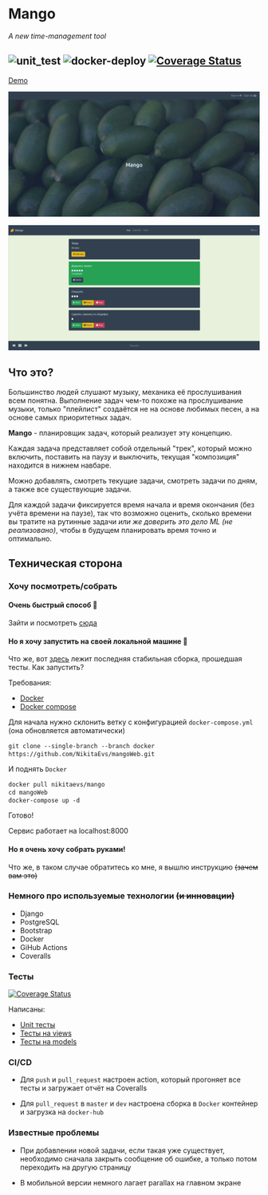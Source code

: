 # Mango
*A new time-management tool*

![unit_test](https://github.com/NikitaEvs/mangoWeb/workflows/unit_test/badge.svg)
![docker-deploy](https://github.com/NikitaEvs/mangoWeb/workflows/docker-deploy/badge.svg)
[![Coverage Status](https://coveralls.io/repos/github/NikitaEvs/mangoWeb/badge.svg?branch=master)](https://coveralls.io/github/NikitaEvs/mangoWeb?branch=master)
---
[Demo](http://51.15.97.72:8000/)

![](.github/pictures/mainPage.png)

![](.github/pictures/dayTask.png)

## Что это?
Большинство людей слушают музыку, механика её прослушивания всем понятна.
Выполнение задач чем-то похоже на прослушивание музыки, только "плейлист" создаётся
не на основе любимых песен, а на основе самых приоритетных задач.

__Mango__ - планировщик задач, который реализует эту концепцию.

Каждая задача представляет собой отдельный "трек", который можно включить, поставить
на паузу и выключить, текущая "композиция" находится в нижнем навбаре.

Можно добавлять, смотреть текущие задачи, смотреть задачи по дням, а также
все существующие задачи.

Для каждой задачи фиксируется время начала и время окончания (без учёта времени на паузе),
так что возможно оценить, сколько времени вы тратите на рутинные задачи *или же доверить
это дело ML (не реализовано)*, чтобы в будущем планировать время точно и оптимально.

## Техническая сторона
### Хочу посмотреть/собрать
#### Очень быстрый способ :rocket:
Зайти и посмотреть [сюда](http://51.15.97.72:8000/)
#### Но я хочу запустить на своей локальной машине :whale2:
Что же, вот [здесь](https://hub.docker.com/r/nikitaevs/mango) лежит
последняя стабильная сборка, прошедшая тесты. Как запустить?

Требования:

- [Docker](https://docs.docker.com/get-docker/)
- [Docker compose](https://docs.docker.com/compose/install/)

Для начала нужно склонить ветку с конфигурацией ```docker-compose.yml```
(она обновляется автоматичеcки)

```shell script
git clone --single-branch --branch docker https://github.com/NikitaEvs/mangoWeb.git
```

И поднять ```Docker```

```shell script
docker pull nikitaevs/mango
cd mangoWeb
docker-compose up -d
```

Готово!

Сервис работает на localhost:8000

#### Но я очень хочу собрать руками!

Что же, в таком случае обратитесь ко мне, я вышлю инструкцию ~~(зачем вам это)~~

### Немного про используемые технологии ~~(и инновации)~~
- Django
- PostgreSQL
- Bootstrap
- Docker
- GiHub Actions
- Coveralls

### Тесты
[![Coverage Status](https://coveralls.io/repos/github/NikitaEvs/mangoWeb/badge.svg?branch=master)](https://coveralls.io/github/NikitaEvs/mangoWeb?branch=master)

Написаны:

- [Unit тесты](tests/test_unit.py)
- [Тесты на views](tests/test_views.py)
- [Тесты на models](tests/test_model.py)
 
### CI/CD

- Для ```push``` и ```pull_request``` настроен
action, который прогоняет все тесты и
загружает отчёт на Coveralls

- Для ```pull_request``` в ```master``` и ```dev```
настроена сборка в ```Docker``` контейнер и загрузка на ```docker-hub``` 

### Известные проблемы

- При добавлении новой задачи, если такая уже существует, необходимо сначала
закрыть сообщение об ошибке, а только потом переходить на другую страницу

- В мобильной версии немного лагает parallax на главном экране
